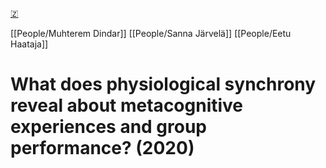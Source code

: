 [🇿](zotero://select/library/items/YK8LTYEI)

[[People/Muhterem Dindar]] [[People/Sanna Järvelä]] [[People/Eetu Haataja]] 
# What does physiological synchrony reveal about metacognitive experiences and group performance? (2020)

